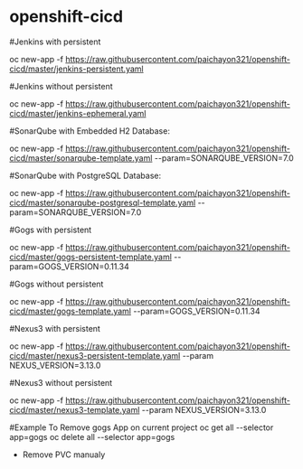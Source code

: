 # openshift-cicd
#Jenkins with persistent

oc new-app -f https://raw.githubusercontent.com/paichayon321/openshift-cicd/master/jenkins-persistent.yaml

#Jenkins without persistent

oc new-app -f https://raw.githubusercontent.com/paichayon321/openshift-cicd/master/jenkins-ephemeral.yaml

#SonarQube with Embedded H2 Database:

oc new-app -f https://raw.githubusercontent.com/paichayon321/openshift-cicd/master/sonarqube-template.yaml --param=SONARQUBE_VERSION=7.0

#SonarQube with PostgreSQL Database:

oc new-app -f https://raw.githubusercontent.com/paichayon321/openshift-cicd/master/sonarqube-postgresql-template.yaml --param=SONARQUBE_VERSION=7.0

#Gogs with persistent

oc new-app -f https://raw.githubusercontent.com/paichayon321/openshift-cicd/master/gogs-persistent-template.yaml --param=GOGS_VERSION=0.11.34

#Gogs without persistent

oc new-app -f https://raw.githubusercontent.com/paichayon321/openshift-cicd/master/gogs-template.yaml --param=GOGS_VERSION=0.11.34

#Nexus3 with persistent

oc new-app -f https://raw.githubusercontent.com/paichayon321/openshift-cicd/master/nexus3-persistent-template.yaml --param NEXUS_VERSION=3.13.0

#Nexus3 without persistent

oc new-app -f https://raw.githubusercontent.com/paichayon321/openshift-cicd/master/nexus3-template.yaml --param NEXUS_VERSION=3.13.0

#Example To Remove gogs App on current project
 oc get all --selector app=gogs
 oc delete all --selector app=gogs
* Remove PVC manualy





